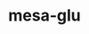 ---
title: "mesa-glu"
layout: cache
categories: [package, develop-2025-03-16]
meta: {"compilers": ["gcc@=11.1.0", "gcc@=11.4.0", "oneapi@=2024.2.1"], "num_specs": 8, "num_specs_by_stack": {"data-vis-sdk": 2, "e4s": 4, "e4s-oneapi": 1, "hep": 1, "root": 8}, "oss": ["ubuntu20.04", "ubuntu22.04"], "platforms": ["linux"], "stacks": ["data-vis-sdk", "e4s", "e4s-oneapi", "hep", "root"], "targets": ["x86_64_v3"], "versions": ["9.0.2"]}
spec_details: [{"compiler": "gcc@=11.4.0", "hash": "cti4nqp6pprfltmrq6smquh4dj5nhkcn", "os": "ubuntu22.04", "platform": "linux", "size": "-", "stacks": ["hep", "root"], "target": "x86_64_v3", "variants": ["build_system=autotools", "patches=3d03e55"], "versions": ["9.0.2"]}, {"compiler": "gcc@=11.4.0", "hash": "ixjo5fccjxapq5klgijsvqiws3wl7wcq", "os": "ubuntu22.04", "platform": "linux", "size": "-", "stacks": ["e4s", "root"], "target": "x86_64_v3", "variants": ["build_system=autotools", "patches=3d03e55"], "versions": ["9.0.2"]}, {"compiler": "oneapi@=2024.2.1", "hash": "nu3ovjbyntldboozvpi53uoasowws4u3", "os": "ubuntu22.04", "platform": "linux", "size": "-", "stacks": ["e4s-oneapi", "root"], "target": "x86_64_v3", "variants": ["build_system=autotools", "patches=3d03e55"], "versions": ["9.0.2"]}, {"compiler": "gcc@=11.4.0", "hash": "plbzzwuqvd3kwalvwzmgah37rm4gtssu", "os": "ubuntu22.04", "platform": "linux", "size": "-", "stacks": ["e4s", "root"], "target": "x86_64_v3", "variants": ["build_system=autotools", "patches=3d03e55"], "versions": ["9.0.2"]}, {"compiler": "gcc@=11.1.0", "hash": "rlsekywpan5mqg244y7nhchgyoydlqbz", "os": "ubuntu20.04", "platform": "linux", "size": "-", "stacks": ["data-vis-sdk", "root"], "target": "x86_64_v3", "variants": ["build_system=autotools", "patches=3d03e55"], "versions": ["9.0.2"]}, {"compiler": "gcc@=11.1.0", "hash": "wtiemw42pbzltebwtgq2ojwqsu6m27sh", "os": "ubuntu20.04", "platform": "linux", "size": "-", "stacks": ["data-vis-sdk", "root"], "target": "x86_64_v3", "variants": ["build_system=autotools", "patches=3d03e55"], "versions": ["9.0.2"]}, {"compiler": "gcc@=11.4.0", "hash": "z3ato7pi5nfavjhvyrp5gyekjmoubfyk", "os": "ubuntu22.04", "platform": "linux", "size": "-", "stacks": ["e4s", "root"], "target": "x86_64_v3", "variants": ["build_system=autotools", "patches=3d03e55"], "versions": ["9.0.2"]}, {"compiler": "gcc@=11.4.0", "hash": "zyvwag73accljo4uuzjv7k54g6xpy2tv", "os": "ubuntu22.04", "platform": "linux", "size": "-", "stacks": ["e4s", "root"], "target": "x86_64_v3", "variants": ["build_system=autotools", "patches=3d03e55"], "versions": ["9.0.2"]}]
---